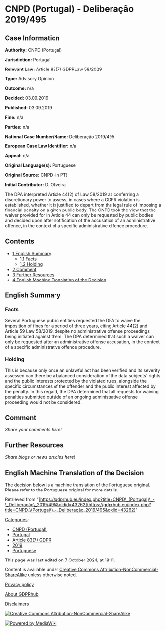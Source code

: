 # CNPD (Portugal) - Deliberação 2019/495

## Case Information

**Authority:** CNPD (Portugal)

**Jurisdiction:** Portugal

**Relevant Law:** Article 83(7) GDPRLaw 58/2029

**Type:** Advisory Opinion

**Outcome:** n/a

**Decided:** 03.09.2019

**Published:** 03.09.2019

**Fine:** n/a

**Parties:** n/a

**National Case Number/Name:** Deliberação 2019/495

**European Case Law Identifier:** n/a

**Appeal:** n/a

**Original Language(s):** Portuguese

**Original Source:** CNPD (in PT)

**Initial Contributor:** D. Oliveira

The DPA interpreted Article 44(2) of Law 58/2019 as conferring a discretionary power to assess, in cases where a GDPR violation is established, whether it is justified to depart from the legal rule of imposing a financial penalty on a given public body. The CNPD took the view that the waiver provided for in Article 44 can only be requested by public bodies and decided upon after notification of the accusation of an administrative offence, in the context of a specific administrative offence procedure.

## Contents

*   [1 English Summary](#English_Summary)
    *   [1.1 Facts](#Facts)
    *   [1.2 Holding](#Holding)
*   [2 Comment](#Comment)
*   [3 Further Resources](#Further_Resources)
*   [4 English Machine Translation of the Decision](#English_Machine_Translation_of_the_Decision)

## English Summary

### Facts

Several Portuguese public entities requested the DPA to waive the imposition of fines for a period of three years, citing Article 44(2) and Article 59 Law 58/2019, despite no administrative offense proceedings being initiated against them. The DPA determined that such a waiver can only be requested after an administrative offense accusation, in the context of a specific administrative offence procedure.

### Holding

This is because only once an unlawful act has been verified and its severity assessed can there be a balanced consideration of the data subjects' rights and the public interests protected by the violated rules, alongside the specific circumstances of the offender and the public interest affected by the penalty. In this regard, the DPA determined that all requests for waiving penalties submitted outside of an ongoing administrative offense proceeding would not be considered.

## Comment

_Share your comments here!_

## Further Resources

_Share blogs or news articles here!_

## English Machine Translation of the Decision

The decision below is a machine translation of the Portuguese original. Please refer to the Portuguese original for more details.

Retrieved from "[https://gdprhub.eu/index.php?title=CNPD\_(Portugal)\_-\_Deliberação\_2019/495&oldid=43262](https://gdprhub.eu/index.php?title=CNPD_\(Portugal\)_-_Deliberação_2019/495&oldid=43262)"

[Categories](/index.php?title=Special:Categories "Special:Categories"):

*   [CNPD (Portugal)](/index.php?title=Category:CNPD_\(Portugal\) "Category:CNPD (Portugal)")
*   [Portugal](/index.php?title=Category:Portugal "Category:Portugal")
*   [Article 83(7) GDPR](/index.php?title=Category:Article_83\(7\)_GDPR "Category:Article 83(7) GDPR")
*   [2019](/index.php?title=Category:2019 "Category:2019")
*   [Portuguese](/index.php?title=Category:Portuguese "Category:Portuguese")

This page was last edited on 7 October 2024, at 18:11.

Content is available under [Creative Commons Attribution-NonCommercial-ShareAlike](https://creativecommons.org/licenses/by-nc-sa/4.0/) unless otherwise noted.

[Privacy policy](/index.php?title=GDPRhub:Privacy_policy)

[About GDPRhub](/index.php?title=GDPRhub:About)

[Disclaimers](/index.php?title=GDPRhub:General_disclaimer)

[![Creative Commons Attribution-NonCommercial-ShareAlike](/resources/assets/licenses/cc-by-nc-sa.png)](https://creativecommons.org/licenses/by-nc-sa/4.0/)

[![Powered by MediaWiki](/resources/assets/poweredby_mediawiki_88x31.png)](https://www.mediawiki.org/)